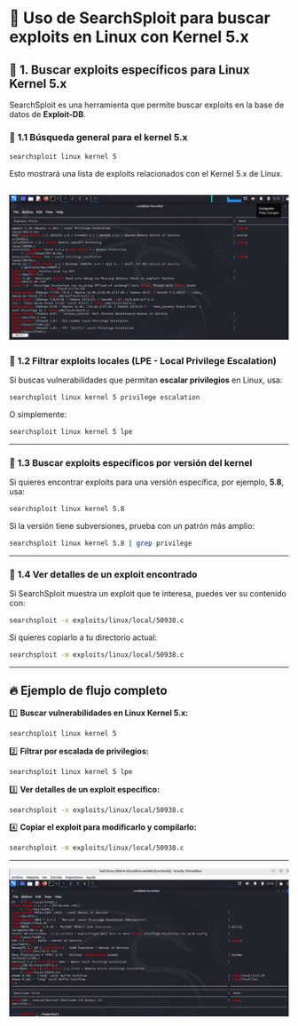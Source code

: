 # 🔎 **Uso de SearchSploit para buscar exploits en Linux con Kernel 5.x**  

## 🚀 **1. Buscar exploits específicos para Linux Kernel 5.x**  
SearchSploit es una herramienta que permite buscar exploits en la base de datos de **Exploit-DB**.  

### 📌 **1.1 Búsqueda general para el kernel 5.x**  
```bash
searchsploit linux kernel 5
```
Esto mostrará una lista de exploits relacionados con el Kernel 5.x de Linux.  

![searchsploit](/img/pps-8-1.png)
---

### 📌 **1.2 Filtrar exploits locales (LPE - Local Privilege Escalation)**  
Si buscas vulnerabilidades que permitan **escalar privilegios** en Linux, usa:  
```bash
searchsploit linux kernel 5 privilege escalation
```
O simplemente:  
```bash
searchsploit linux kernel 5 lpe
```

---

### 📌 **1.3 Buscar exploits específicos por versión del kernel**  
Si quieres encontrar exploits para una versión específica, por ejemplo, **5.8**, usa:  
```bash
searchsploit linux kernel 5.8
```

Si la versión tiene subversiones, prueba con un patrón más amplio:
```bash
searchsploit linux kernel 5.8 | grep privilege
```

---

### 📌 **1.4 Ver detalles de un exploit encontrado**  
Si SearchSploit muestra un exploit que te interesa, puedes ver su contenido con:  
```bash
searchsploit -x exploits/linux/local/50938.c
```

Si quieres copiarlo a tu directorio actual:  
```bash
searchsploit -m exploits/linux/local/50938.c
```

---

## 🔥 **Ejemplo de flujo completo**
1️⃣ **Buscar vulnerabilidades en Linux Kernel 5.x:**  
```bash
searchsploit linux kernel 5
```
2️⃣ **Filtrar por escalada de privilegios:**  
```bash
searchsploit linux kernel 5 lpe
```
3️⃣ **Ver detalles de un exploit específico:**  
```bash
searchsploit -x exploits/linux/local/50938.c
```
4️⃣ **Copiar el exploit para modificarlo y compilarlo:**  
```bash
searchsploit -m exploits/linux/local/50938.c
```

---

![exploit](/img/pps-8-4.png)
